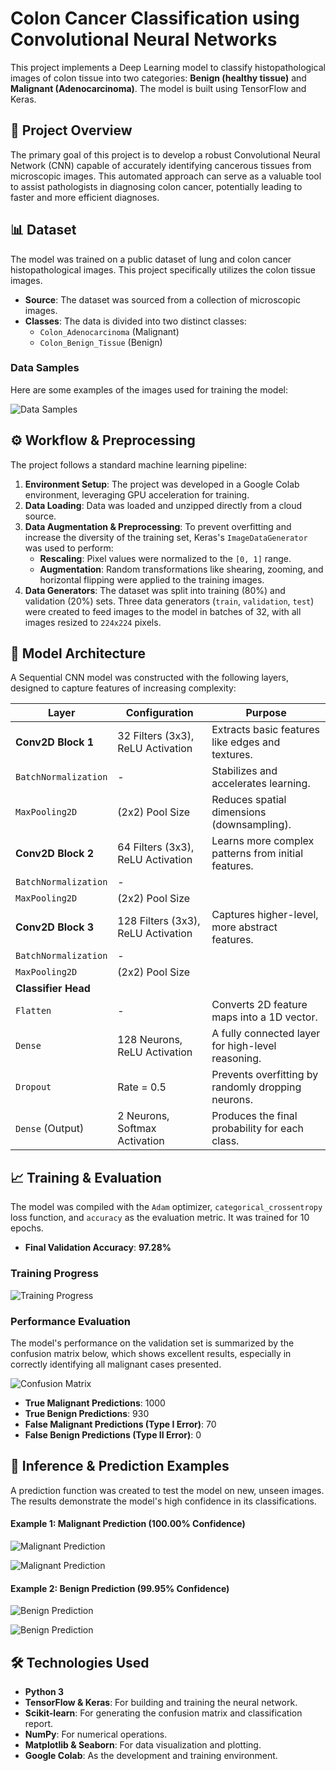 # Colon Cancer Classification using Convolutional Neural Networks

This project implements a Deep Learning model to classify histopathological images of colon tissue into two categories: **Benign (healthy tissue)** and **Malignant (Adenocarcinoma)**. The model is built using TensorFlow and Keras.

## 🚀 Project Overview

The primary goal of this project is to develop a robust Convolutional Neural Network (CNN) capable of accurately identifying cancerous tissues from microscopic images. This automated approach can serve as a valuable tool to assist pathologists in diagnosing colon cancer, potentially leading to faster and more efficient diagnoses.

## 📊 Dataset

The model was trained on a public dataset of lung and colon cancer histopathological images. This project specifically utilizes the colon tissue images.

* **Source**: The dataset was sourced from a collection of microscopic images.
* **Classes**: The data is divided into two distinct classes:
    * `Colon_Adenocarcinoma` (Malignant)
    * `Colon_Benign_Tissue` (Benign)
     
### Data Samples

Here are some examples of the images used for training the model:

![Data Samples](images/download%20%281%29.png)

## ⚙️ Workflow & Preprocessing

The project follows a standard machine learning pipeline:

1.  **Environment Setup**: The project was developed in a Google Colab environment, leveraging GPU acceleration for training.
2.  **Data Loading**: Data was loaded and unzipped directly from a cloud source.
3.  **Data Augmentation & Preprocessing**: To prevent overfitting and increase the diversity of the training set, Keras's `ImageDataGenerator` was used to perform:
    * **Rescaling**: Pixel values were normalized to the `[0, 1]` range.
    * **Augmentation**: Random transformations like shearing, zooming, and horizontal flipping were applied to the training images.
4.  **Data Generators**: The dataset was split into training (80%) and validation (20%) sets. Three data generators (`train`, `validation`, `test`) were created to feed images to the model in batches of 32, with all images resized to `224x224` pixels.

## 🤖 Model Architecture

A Sequential CNN model was constructed with the following layers, designed to capture features of increasing complexity:

| Layer              | Configuration                      | Purpose                                            |
| ------------------ | ---------------------------------- | -------------------------------------------------- |
| **Conv2D Block 1** | 32 Filters (3x3), ReLU Activation  | Extracts basic features like edges and textures.   |
| `BatchNormalization` | -                                | Stabilizes and accelerates learning.               |
| `MaxPooling2D`     | (2x2) Pool Size                    | Reduces spatial dimensions (downsampling).         |
| **Conv2D Block 2** | 64 Filters (3x3), ReLU Activation  | Learns more complex patterns from initial features.|
| `BatchNormalization` | -                                |                                                    |
| `MaxPooling2D`     | (2x2) Pool Size                    |                                                    |
| **Conv2D Block 3** | 128 Filters (3x3), ReLU Activation | Captures higher-level, more abstract features.     |
| `BatchNormalization` | -                                |                                                    |
| `MaxPooling2D`     | (2x2) Pool Size                    |                                                    |
| **Classifier Head**|                                    |                                                    |
| `Flatten`          | -                                  | Converts 2D feature maps into a 1D vector.         |
| `Dense`            | 128 Neurons, ReLU Activation       | A fully connected layer for high-level reasoning.  |
| `Dropout`          | Rate = 0.5                         | Prevents overfitting by randomly dropping neurons. |
| `Dense` (Output)   | 2 Neurons, Softmax Activation      | Produces the final probability for each class.     |

## 📈 Training & Evaluation

The model was compiled with the `Adam` optimizer, `categorical_crossentropy` loss function, and `accuracy` as the evaluation metric. It was trained for 10 epochs.

* **Final Validation Accuracy**: **97.28%**

### Training Progress

![Training Progress](images/Screenshot%202025-02-20%20140050.png)

### Performance Evaluation

The model's performance on the validation set is summarized by the confusion matrix below, which shows excellent results, especially in correctly identifying all malignant cases presented.

![Confusion Matrix](images/download%20(2).png)

* **True Malignant Predictions**: 1000
* **True Benign Predictions**: 930
* **False Malignant Predictions (Type I Error)**: 70
* **False Benign Predictions (Type II Error)**: 0

## 🔬 Inference & Prediction Examples

A prediction function was created to test the model on new, unseen images. The results demonstrate the model's high confidence in its classifications.

#### **Example 1: Malignant Prediction (100.00% Confidence)**

![Malignant Prediction](images/Screenshot%202025-04-14%20153035.png)

![Malignant Prediction](images/Screenshot%202025-05-10%20150345.png)

#### **Example 2: Benign Prediction (99.95% Confidence)**

![Benign Prediction](images/Screenshot%202025-04-14%20153056.png)

![Benign Prediction](images/Screenshot%202025-05-10%20150436.png)

## 🛠️ Technologies Used

* **Python 3**
* **TensorFlow & Keras**: For building and training the neural network.
* **Scikit-learn**: For generating the confusion matrix and classification report.
* **NumPy**: For numerical operations.
* **Matplotlib & Seaborn**: For data visualization and plotting.
* **Google Colab**: As the development and training environment.







